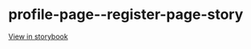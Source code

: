 # profile-page--register-page-story

[View in storybook](https://raw.githack.com/Independent-Digital-News-and-Media-Ltd/standard-pwamp-sb/PR-330-sb/index.html?path=/story/profile-page--register-page-story)